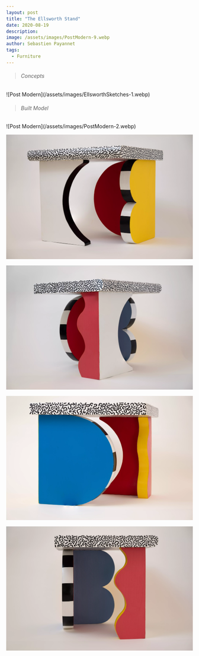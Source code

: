 ```yaml
---
layout: post
title: "The Ellsworth Stand"
date: 2020-08-19
description: 
image: /assets/images/PostModern-9.webp
author: Sebastien Payannet
tags:
  - Furniture
---
```


<blockquote>
<h6>Concepts</h6>
</blockquote>
![Post Modern](/assets/images/EllsworthSketches-1.webp)

<blockquote>
<h6>Built Model</h6>
</blockquote>
![Post Modern](/assets/images/PostModern-2.webp)

![Post Modern](/assets/images/PostModern-11.webp)

![Placeholder](/assets/images/PostModern-9.webp)

![Placeholder](/assets/images/PostModern-5.webp)

![Placeholder](/assets/images/PostModern-8.webp)


